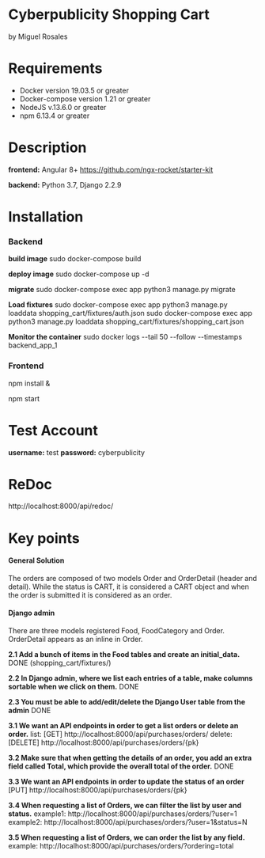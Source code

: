 # Cyberpublicity Shopping Cart
by Miguel Rosales

# Requirements
  - Docker version 19.03.5 or greater
  - Docker-compose version 1.21 or greater
  - NodeJS v.13.6.0  or greater
  - npm 6.13.4 or greater

# Description
**frontend:**
Angular 8+
https://github.com/ngx-rocket/starter-kit

**backend:**
Python 3.7, Django 2.2.9

# Installation
### Backend

**build image**
sudo docker-compose build

**deploy image**
sudo docker-compose up -d

**migrate**
sudo docker-compose exec app python3 manage.py migrate

**Load fixtures**
sudo docker-compose exec app python3 manage.py loaddata shopping_cart/fixtures/auth.json
sudo docker-compose exec app python3 manage.py loaddata shopping_cart/fixtures/shopping_cart.json

**Monitor the container**
sudo docker logs --tail 50 --follow --timestamps backend_app_1

### Frontend
npm install &

npm start


# Test Account
**username:** test
**password:** cyberpublicity

# ReDoc
http://localhost:8000/api/redoc/

# Key points
#### General Solution
The orders are composed of two models Order and OrderDetail (header and detail). While the status is CART, it is considered a CART object and when the order is submitted it is considered as an order.

#### Django admin
There are three models registered Food, FoodCategory and Order. OrderDetail appears as an inline in Order.


**2.1 Add a bunch of items in the Food tables and create an initial_data.**
DONE (shopping_cart/fixtures/)

**2.2 In Django admin, where we list each entries of a table, make columns sortable when we click on them.**
DONE

**2.3 You must be able to add/edit/delete the Django User table from the admin**
DONE

**3.1 We want an API endpoints in order to get a list orders or delete an order.**
list: [GET] http://localhost:8000/api/purchases/orders/
delete: [DELETE] http://localhost:8000/api/purchases/orders/{pk}

**3.2 Make sure that when getting the details of an order, you add an extra field called Total,
which provide the overall total of the order.**
DONE

**3.3 We want an API endpoints in order to update the status of an order**
[PUT] http://localhost:8000/api/purchases/orders/{pk}

**3.4 When requesting a list of Orders, we can filter the list by user and status.**
example1: http://localhost:8000/api/purchases/orders/?user=1
example2: http://localhost:8000/api/purchases/orders/?user=1&status=N

**3.5 When requesting a list of Orders, we can order the list by any field.**
example: http://localhost:8000/api/purchases/orders/?ordering=total

